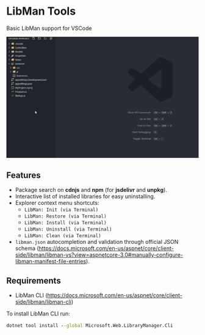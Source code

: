 # LibMan Tools

Basic LibMan support for VSCode

![Example](img/example.gif)

## Features

- Package search on **cdnjs** and **npm** (for **jsdelivr** and **unpkg**).
- Interactive list of installed libraries for easy uninstalling.
- Explorer context menu shortcuts:
    - `LibMan: Init (via Terminal)`
    - `LibMan: Restore (via Terminal)`
    - `LibMan: Install (via Terminal)`
    - `LibMan: Uninstall (via Terminal)`
    - `LibMan: Clean (via Terminal)`
- `libman.json` autocompletion and validation through official JSON schema (https://docs.microsoft.com/en-us/aspnet/core/client-side/libman/libman-vs?view=aspnetcore-3.0#manually-configure-libman-manifest-file-entries).

## Requirements

- LibMan CLI (https://docs.microsoft.com/en-us/aspnet/core/client-side/libman/libman-cli)

To install LibMan CLI run:
```cmd
dotnet tool install --global Microsoft.Web.LibraryManager.Cli
```